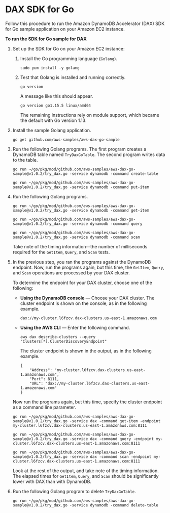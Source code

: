 # DAX SDK for Go<a name="DAX.client.run-application-go"></a>

Follow this procedure to run the Amazon DynamoDB Accelerator \(DAX\) SDK for Go sample application on your Amazon EC2 instance\.

**To run the SDK for Go sample for DAX**

1. Set up the SDK for Go on your Amazon EC2 instance:

   1. Install the Go programming language \(`Golang`\)\.

      ```
      sudo yum install -y golang
      ```

   1. Test that Golang is installed and running correctly\.

      ```
      go version
      ```

      A message like this should appear\.

      ```
      go version go1.15.5 linux/amd64
      ```

      The remaining instructions rely on module support, which became the default with Go version 1\.13\.

1. Install the sample Golang application\.

   ```
   go get github.com/aws-samples/aws-dax-go-sample
   ```

1. Run the following Golang programs\. The first program creates a DynamoDB table named `TryDaxGoTable`\. The second program writes data to the table\.

   ```
   go run ~/go/pkg/mod/github.com/aws-samples/aws-dax-go-sample@v1.0.2/try_dax.go -service dynamodb -command create-table
   ```

   ```
   go run ~/go/pkg/mod/github.com/aws-samples/aws-dax-go-sample@v1.0.2/try_dax.go -service dynamodb -command put-item
   ```

1. Run the following Golang programs\.

   ```
   go run ~/go/pkg/mod/github.com/aws-samples/aws-dax-go-sample@v1.0.2/try_dax.go -service dynamodb -command get-item
   ```

   ```
   go run ~/go/pkg/mod/github.com/aws-samples/aws-dax-go-sample@v1.0.2/try_dax.go -service dynamodb -command query
   ```

   ```
   go run ~/go/pkg/mod/github.com/aws-samples/aws-dax-go-sample@v1.0.2/try_dax.go -service dynamodb -command scan
   ```

   Take note of the timing information—the number of milliseconds required for the `GetItem`, `Query`, and `Scan` tests\.

1. In the previous step, you ran the programs against the DynamoDB endpoint\. Now, run the programs again, but this time, the `GetItem`, `Query`, and `Scan` operations are processed by your DAX cluster\.

   To determine the endpoint for your DAX cluster, choose one of the following:
   + **Using the DynamoDB console** — Choose your DAX cluster\. The cluster endpoint is shown on the console, as in the following example\.

     ```
     dax://my-cluster.l6fzcv.dax-clusters.us-east-1.amazonaws.com
     ```
   + **Using the AWS CLI** — Enter the following command\.

     ```
     aws dax describe-clusters --query "Clusters[*].ClusterDiscoveryEndpoint"
     ```

     The cluster endpoint is shown in the output, as in the following example\.

     ```
     {
         "Address": "my-cluster.l6fzcv.dax-clusters.us-east-1.amazonaws.com",
         "Port": 8111,
         "URL": "dax://my-cluster.l6fzcv.dax-clusters.us-east-1.amazonaws.com"
     }
     ```

   Now run the programs again, but this time, specify the cluster endpoint as a command line parameter\.

   ```
   go run ~/go/pkg/mod/github.com/aws-samples/aws-dax-go-sample@v1.0.2/try_dax.go -service dax -command get-item -endpoint my-cluster.l6fzcv.dax-clusters.us-east-1.amazonaws.com:8111
   ```

   ```
   go run ~/go/pkg/mod/github.com/aws-samples/aws-dax-go-sample@v1.0.2/try_dax.go -service dax -command query -endpoint my-cluster.l6fzcv.dax-clusters.us-east-1.amazonaws.com:8111
   ```

   ```
   go run ~/go/pkg/mod/github.com/aws-samples/aws-dax-go-sample@v1.0.2/try_dax.go -service dax -command scan -endpoint my-cluster.l6fzcv.dax-clusters.us-east-1.amazonaws.com:8111
   ```

   Look at the rest of the output, and take note of the timing information\. The elapsed times for `GetItem`, `Query`, and `Scan` should be significantly lower with DAX than with DynamoDB\.

1. Run the following Golang program to delete `TryDaxGoTable`\.

   ```
   go run ~/go/pkg/mod/github.com/aws-samples/aws-dax-go-sample@v1.0.2/try_dax.go -service dynamodb -command delete-table
   ```